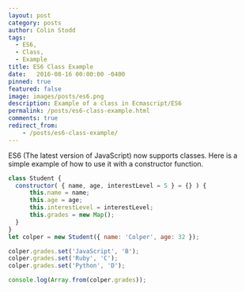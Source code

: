 ```yaml
---
layout: post
category: posts
author: Colin Stodd
tags:
  - ES6,
  - Class,
  - Example
title: ES6 Class Example
date:   2016-08-16 00:00:00 -0400
pinned: true
featured: false
image: images/posts/es6.png
description: Example of a class in Ecmascript/ES6
permalink: /posts/es6-class-example.html
comments: true
redirect_from:
    - /posts/es6-class-example/
---
```


ES6 (The latest version of JavaScript) now supports classes. Here is a simple example of how to use it with a constructor function.

```javascript
class Student {
  constructor( { name, age, interestLevel = 5 } = {} ) {
      this.name = name;
      this.age = age;
      this.interestLevel = interestLevel;
      this.grades = new Map();
  }
}
let colper = new Student({ name: 'Colper', age: 32 });

colper.grades.set('JavaScript', 'B');
colper.grades.set('Ruby', 'C');
colper.grades.set('Python', 'D');

console.log(Array.from(colper.grades));
```
